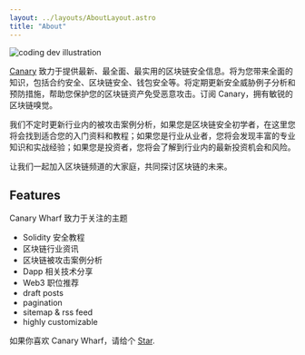```yaml
---
layout: ../layouts/AboutLayout.astro
title: "About"
---
```


<div>
  <img src="https://res.cloudinary.com/dewu7okpv/image/upload/v1675845822/blog/canary/logo_ihzvig.png" class="sm:w-1/2 mx-auto" alt="coding dev illustration">
</div>

[Canary](https://github.com/hubingliang/canary)
致力于提供最新、最全面、最实用的区块链安全信息。将为您带来全面的知识，包括合约安全、区块链安全、钱包安全等。将定期更新安全威胁例子分析和预防措施，帮助您保护您的区块链资产免受恶意攻击。订阅 Canary，拥有敏锐的区块链嗅觉。

我们不定时更新行业内的被攻击案例分析，如果您是区块链安全初学者，在这里您将会找到适合您的入门资料和教程；如果您是行业从业者，您将会发现丰富的专业知识和实战经验；如果您是投资者，您将会了解到行业内的最新投资机会和风险。

让我们一起加入区块链频道的大家庭，共同探讨区块链的未来。

## Features

Canary Wharf 致力于关注的主题

- Solidity 安全教程
- 区块链行业资讯
- 区块链被攻击案例分析
- Dapp 相关技术分享
- Web3 职位推荐
- draft posts
- pagination
- sitemap & rss feed
- highly customizable

如果你喜欢 Canary Wharf，请给个 [Star](https://github.com/hubingliang/canary).

<!-- Or you can even give any feedback via my [email](mailto:brianhu.cn@gmail.com). -->
